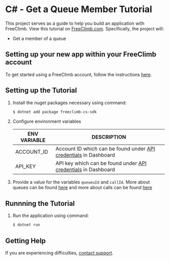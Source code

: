 # C# - Get a Queue Member Tutorial

This project serves as a guide to help you build an application with FreeClimb. View this tutorial on [FreeClimb.com](https://docs.freeclimb.com/docs/get-queue-member#section-c). Specifically, the project will:

- Get a member of a queue

## Setting up your new app within your FreeClimb account

To get started using a FreeClimb account, follow the instructions [here](https://docs.freeclimb.com/docs/getting-started-with-freeclimb).

## Setting up the Tutorial

1. Install the nuget packages necessary using command:

   ```bash
   $ dotnet add package freeclimb-cs-sdk
   ```

2. Configure environment variables

   | ENV VARIABLE            | DESCRIPTION                                                                                                                                                                             |
   | ----------------------- | --------------------------------------------------------------------------------------------------------------------------------------------------------------------------------------- |
   | ACCOUNT_ID              | Account ID which can be found under [API credentials](https://www.freeclimb.com/dashboard/portal/account/authentication) in Dashboard                                                         |
   | API_KEY              | API key which can be found under [API credentials](https://www.freeclimb.com/dashboard/portal/account/authentication) in Dashboard                                               |

3. Provide a value for the variables `queueuId` and `callId`. More about queues can be found [here](https://docs.freeclimb.com/reference/queues-1) and more about calls can be found [here](https://docs.freeclimb.com/reference/calls-1)

## Runnning the Tutorial

1. Run the application using command:

   ```bash
   $ dotnet run
   ```

## Getting Help

If you are experiencing difficulties, [contact support](https://freeclimb.com/support).
